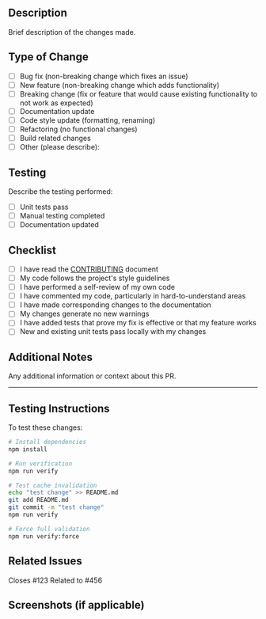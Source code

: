 ## Description
Brief description of the changes made.

## Type of Change
- [ ] Bug fix (non-breaking change which fixes an issue)
- [ ] New feature (non-breaking change which adds functionality)
- [ ] Breaking change (fix or feature that would cause existing functionality to not work as expected)
- [ ] Documentation update
- [ ] Code style update (formatting, renaming)
- [ ] Refactoring (no functional changes)
- [ ] Build related changes
- [ ] Other (please describe):

## Testing
Describe the testing performed:
- [ ] Unit tests pass
- [ ] Manual testing completed
- [ ] Documentation updated

## Checklist
- [ ] I have read the [CONTRIBUTING](CONTRIBUTING.md) document
- [ ] My code follows the project's style guidelines
- [ ] I have performed a self-review of my own code
- [ ] I have commented my code, particularly in hard-to-understand areas
- [ ] I have made corresponding changes to the documentation
- [ ] My changes generate no new warnings
- [ ] I have added tests that prove my fix is effective or that my feature works
- [ ] New and existing unit tests pass locally with my changes

## Additional Notes
Any additional information or context about this PR.

---

## Testing Instructions

To test these changes:

```bash
# Install dependencies
npm install

# Run verification
npm run verify

# Test cache invalidation
echo "test change" >> README.md
git add README.md
git commit -m "test change"
npm run verify

# Force full validation
npm run verify:force
```

## Related Issues
Closes #123
Related to #456

## Screenshots (if applicable)
<!-- Add screenshots to show visual changes -->
